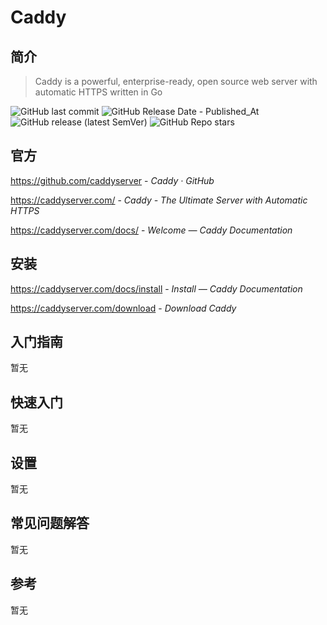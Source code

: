 # Caddy

## 简介

> Caddy is a powerful, enterprise-ready, open source web server with automatic HTTPS written in Go

![GitHub last commit](https://img.shields.io/github/last-commit/caddyserver/caddy?logo=github&color=blue)
![GitHub Release Date - Published_At](https://img.shields.io/github/release-date/caddyserver/caddy?display_date=published_at&logo=github)
![GitHub release (latest SemVer)](https://img.shields.io/github/v/release/caddyserver/caddy?logo=github)
![GitHub Repo stars](https://img.shields.io/github/stars/caddyserver/caddy?style=social)

## 官方

https://github.com/caddyserver - *Caddy · GitHub*

https://caddyserver.com/ - *Caddy - The Ultimate Server with Automatic HTTPS*

https://caddyserver.com/docs/ - *Welcome — Caddy Documentation*

## 安装

https://caddyserver.com/docs/install - *Install — Caddy Documentation*

https://caddyserver.com/download - *Download Caddy*

## 入门指南

暂无


## 快速入门

暂无


## 设置

暂无


## 常见问题解答

暂无


## 参考

暂无

